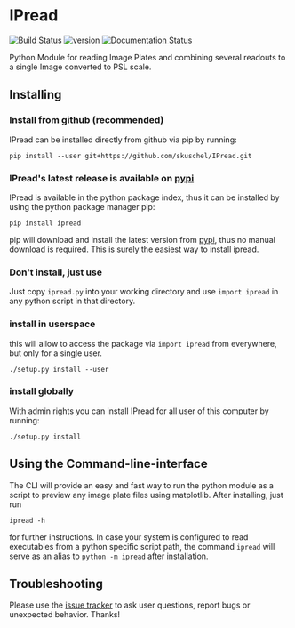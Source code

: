 IPread
======
[![Build Status](https://travis-ci.org/skuschel/IPread.svg?branch=master)](https://travis-ci.org/skuschel/IPread)
[![version](https://img.shields.io/pypi/v/ipread.svg)](https://pypi.python.org/pypi/ipread/)
[![Documentation Status](https://readthedocs.org/projects/ipread/badge/?version=latest)](http://ipread.readthedocs.org)

Python Module for reading Image Plates and combining several readouts to a single Image converted to PSL scale.


Installing
----------
### Install from github (recommended)

IPread can be installed directly from github via pip by running:

`pip install --user git+https://github.com/skuschel/IPread.git`


### IPread's latest release is available on [pypi](https://pypi.python.org/pypi/ipread/)

IPread is available in the python package index, thus it can be installed by using the python package manager pip:

`pip install ipread`

pip will download and install the latest version from [pypi](https://pypi.python.org/pypi/ipread/), thus no manual download is required. This is surely the easiest way to install ipread.


### Don't install, just use

Just copy `ipread.py` into your working directory and use `import ipread` in any python script in that directory.


### install in userspace

this will allow to access the package via `import ipread` from everywhere, but only for a single user.

`./setup.py install --user`


### install globally

With admin rights you can install IPread for all user of this computer by running:

`./setup.py install`



Using the Command-line-interface
--------------------------------

The CLI will provide an easy and fast way to run the python module as a script to preview any image plate files using matplotlib. After installing, just run

`ipread -h`

for further instructions. In case your system is configured to read executables from a python specific script path, the command `ipread` will serve as an alias to `python -m ipread` after installation.


Troubleshooting
---------------
Please use the [issue tracker](https://github.com/skuschel/IPread/issues/new) to ask user questions, report bugs or unexpected behavior. Thanks!
